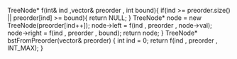 TreeNode* f(int& ind ,vector<int>& preorder , int bound){
if(ind >= preorder.size() || preorder[ind] >= bound){
return NULL;
}
TreeNode* node = new TreeNode(preorder[ind++]);
node->left = f(ind , preorder , node->val);
node->right = f(ind , preorder , bound);
return node;
}
TreeNode* bstFromPreorder(vector<int>& preorder) {
int ind = 0;
return f(ind , preorder , INT_MAX);
}